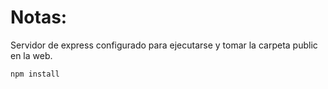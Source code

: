 # Notas:

Servidor de express configurado para ejecutarse y tomar la carpeta public en la web.


```
npm install
```